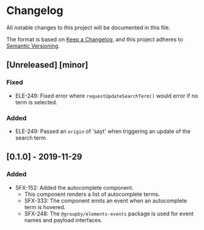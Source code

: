 # Changelog
All notable changes to this project will be documented in this file.

The format is based on [Keep a Changelog](https://keepachangelog.com/en/1.0.0/),
and this project adheres to [Semantic Versioning](https://semver.org/spec/v2.0.0.html).

## [Unreleased] [minor]
### Fixed
- ELE-249: Fixed error where `requestUpdateSearchTerm()` would error if no term is selected.

### Added
- ELE-249: Passed an `origin` of 'sayt' when triggering an update of the search term.

## [0.1.0] - 2019-11-29
### Added
- SFX-152: Added the autocomplete component.
  - This component renders a list of autocomplete terms.
  - SFX-333: The component emits an event when an autocomplete term is hovered.
  - SFX-248: The `@groupby/elements-events` package is used for event names and payload interfaces.
